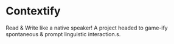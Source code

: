 # Contextify
Read &amp; Write like a native speaker! A project headed to game-ify spontaneous &amp; prompt linguistic interaction.s.

